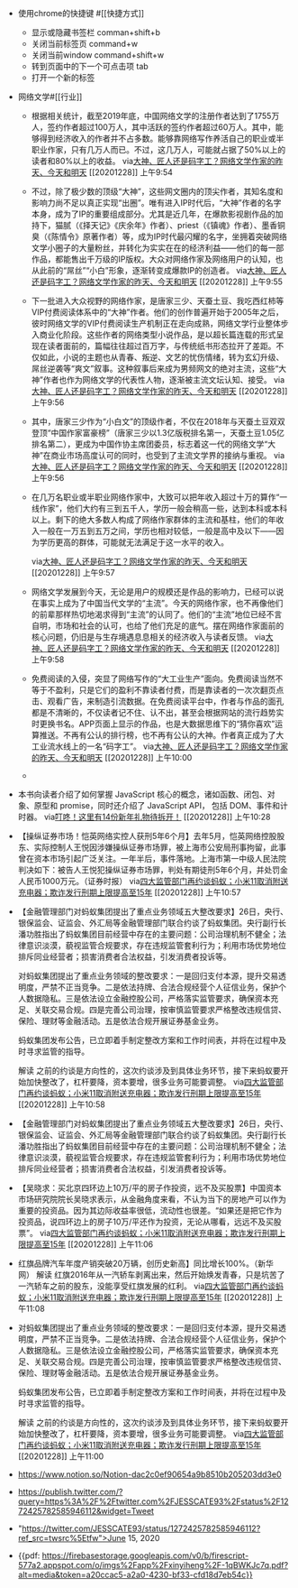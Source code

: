 - 使用chrome的快捷键  #[[快捷方式]]
    - 显示或隐藏书签栏 comman+shift+b
    - 关闭当前标签页  command+w
    - 关闭当前window  command+shift+w
    - 转到页面中的下一个可点击项  tab
    - 打开一个新的标签 
- 网络文学#[[行业]]
    - 根据相关统计，截至2019年底，中国网络文学的注册作者达到了1755万人，签约作者超过100万人，其中活跃的签约作者超过60万人。其中，能够得到经济收入的作者并不占多数。能够靠网络写作养活自己的职业或半职业作家，只有几万人而已。不过，这几万人，可能就占据了50%以上的读者和80%以上的收益。
      via[大神、匠人还是码字工？网络文学作家的昨天、今天和明天](https://mp.weixin.qq.com/s?__biz=MjM5NTUxOTc4Mw==&mid=2650510039&idx=2&sn=f1517d8dcdf8e109c0a3f9189c92a478&chksm=bef87e9f898ff7895cdf36035ae99dbd8d67f03b288ece2962217ef99f06ae97a7e61d523e8c)
      [[20201228]] 上午9:54
    - 不过，除了极少数的顶级“大神”，这些网文圈内的顶尖作者，其知名度和影响力尚不足以真正实现“出圈”。唯有进入IP时代后，“大神”作者的名字本身，成为了IP的重要组成部分。尤其是近几年，在爆款影视剧作品的加持下，猫腻（《择天记》《庆余年》作者）、priest（《镇魂》作者）、墨香铜臭（《陈情令》原著作者）等，成为IP时代最闪耀的名字，坐拥着突破网络文学小圈子的大量粉丝，并转化为实实在在的经济利益——他们的每一部作品，都能售出千万级的IP版权。大众对网络作家及网络用户的认知，也从此前的“屌丝”“小白”形象，逐渐转变成爆款IP的创造者。
      via[大神、匠人还是码字工？网络文学作家的昨天、今天和明天](https://mp.weixin.qq.com/s?__biz=MjM5NTUxOTc4Mw==&mid=2650510039&idx=2&sn=f1517d8dcdf8e109c0a3f9189c92a478&chksm=bef87e9f898ff7895cdf36035ae99dbd8d67f03b288ece2962217ef99f06ae97a7e61d523e8c)
      [[20201228]] 上午9:55
    - 下一批进入大众视野的网络作家，是唐家三少、天蚕土豆、我吃西红柿等VIP付费阅读体系中的“大神”作者。他们的创作普遍开始于2005年之后，彼时网络文学的VIP付费阅读生产机制正在走向成熟，网络文学行业整体步入商业化阶段。这些作者的网络类型小说作品，是以超长篇连载的形式呈现在读者面前的，篇幅往往超过百万字，与传统纸书形态拉开了差距。不仅如此，小说的主题也从青春、叛逆、文艺的忧伤情绪，转为玄幻升级、屌丝逆袭等“爽文”叙事。这种叙事后来成为男频网文的绝对主流，这些“大神”作者也作为网络文学的代表性人物，逐渐被主流文坛认知、接受。
      via[大神、匠人还是码字工？网络文学作家的昨天、今天和明天](https://mp.weixin.qq.com/s?__biz=MjM5NTUxOTc4Mw==&mid=2650510039&idx=2&sn=f1517d8dcdf8e109c0a3f9189c92a478&chksm=bef87e9f898ff7895cdf36035ae99dbd8d67f03b288ece2962217ef99f06ae97a7e61d523e8c)
      [[20201228]] 上午9:56
    - 其中，唐家三少作为“小白文”的顶级作者，不仅在2018年与天蚕土豆双双登顶“中国作家富豪榜”（唐家三少以1.3亿版税排名第一，天蚕土豆1.05亿排名第二），更成为中国作协主席团委员，标志着这一代的网络文学“大神”在商业市场高度认可的同时，也受到了主流文学界的接纳与重视。
      via[大神、匠人还是码字工？网络文学作家的昨天、今天和明天](https://mp.weixin.qq.com/s?__biz=MjM5NTUxOTc4Mw==&mid=2650510039&idx=2&sn=f1517d8dcdf8e109c0a3f9189c92a478&chksm=bef87e9f898ff7895cdf36035ae99dbd8d67f03b288ece2962217ef99f06ae97a7e61d523e8c)
      [[20201228]] 上午9:56
    - 在几万名职业或半职业网络作家中，大致可以把年收入超过十万的算作“一线作家”，他们大约有三到五千人，学历一般会稍高一些，达到本科或本科以上。剩下的绝大多数人构成了网络作家群体的主流和基柱，他们的年收入一般在一万五到五万之间，学历也相对较低，一般是高中及以下——因为学历更高的群体，可能就无法满足于这一水平的收入。
      
      via[大神、匠人还是码字工？网络文学作家的昨天、今天和明天](https://mp.weixin.qq.com/s?__biz=MjM5NTUxOTc4Mw==&mid=2650510039&idx=2&sn=f1517d8dcdf8e109c0a3f9189c92a478&chksm=bef87e9f898ff7895cdf36035ae99dbd8d67f03b288ece2962217ef99f06ae97a7e61d523e8c)
      [[20201228]] 上午9:57
    - 网络文学发展到今天，无论是用户的规模还是作品的影响力，已经可以说在事实上成为了中国当代文学的“主流”。今天的网络作家，也不再像他们的前辈那样热切地渴求得到“主流”的认同了。他们的“主流”地位已经不言自明，市场和社会的认可，也给了他们充足的底气。摆在网络作家面前的核心问题，仍旧是与生存境遇息息相关的经济收入与读者反馈。
      via[大神、匠人还是码字工？网络文学作家的昨天、今天和明天](https://mp.weixin.qq.com/s?__biz=MjM5NTUxOTc4Mw==&mid=2650510039&idx=2&sn=f1517d8dcdf8e109c0a3f9189c92a478&chksm=bef87e9f898ff7895cdf36035ae99dbd8d67f03b288ece2962217ef99f06ae97a7e61d523e8c)
      [[20201228]] 上午9:58
    - 免费阅读的入侵，突显了网络写作的“大工业生产”面向。免费阅读当然不等于不盈利，只是它们的盈利不靠读者付费，而是靠读者的一次次翻页点击、观看广告，来制造引流数据。在免费阅读平台中，作者与作品的面孔都是不清晰的，不仅读者记不住、认不出，甚至会根据网站的流行趋势实时更换书名。APP页面上显示的作品，也是大数据思维下的“猜你喜欢”运算推送。不再有公认的排行榜，也不再有公认的大神。作者真正成为了大工业流水线上的一名“码字工”。
      via[大神、匠人还是码字工？网络文学作家的昨天、今天和明天](https://mp.weixin.qq.com/s?__biz=MjM5NTUxOTc4Mw==&mid=2650510039&idx=2&sn=f1517d8dcdf8e109c0a3f9189c92a478&chksm=bef87e9f898ff7895cdf36035ae99dbd8d67f03b288ece2962217ef99f06ae97a7e61d523e8c)
      [[20201228]] 上午10:00
    - 
- 本书向读者介绍了如何掌握 JavaScript 核心的概念，诸如函数、闭包、对象、原型和 promise，同时还介绍了 JavaScript API， 包括 DOM、事件和计时器。
  via[叮咚！这里有14份新年礼物待拆开！](https://mp.weixin.qq.com/s?__biz=MzA3NTIzMzIxNQ==&mid=2652815064&idx=1&sn=561fbc02eaddf2aa25ad3400e4cddbb4&chksm=8499bc08b3ee351e21060a7262fe388b458ff450edef7c2c4c65b76a25823675b95e38fe2f18)
  [[20201228]] 上午10:28
- 【操纵证券市场！恺英网络实控人获刑5年6个月】去年5月，恺英网络控股股东、实际控制人王悦因涉嫌操纵证券市场罪，被上海市公安局刑事拘留，此事曾在资本市场引起广泛关注。一年半后，事件落地。上海市第一中级人民法院判决如下：被告人王悦犯操纵证券市场罪，判处有期徒刑5年6个月，并处罚金人民币1000万元。（证券时报）
  via[四大监管部门再约谈蚂蚁；小米11取消附送充电器；欺诈发行刑期上限提高至15年](https://mp.weixin.qq.com/s?__biz=MTA3NDI5ODU0MQ==&mid=2655860435&idx=1&sn=970086f83509f317c157621c8abd2e2f&chksm=738e1f1144f9960700e2ce9731633e318bfae68c53e5e9e4912b038a0fdabad978b48b0c2936)
  [[20201228]] 上午10:57
- 【金融管理部门对蚂蚁集团提出了重点业务领域五大整改要求】26日，央行、银保监会、证监会、外汇局等金融管理部门联合约谈了蚂蚁集团。央行副行长潘功胜指出了蚂蚁集团目前经营中存在的主要问题：公司治理机制不健全；法律意识淡漠，藐视监管合规要求，存在违规监管套利行为；利用市场优势地位排斥同业经营者；损害消费者合法权益，引发消费者投诉等。
  
  对蚂蚁集团提出了重点业务领域的整改要求：一是回归支付本源，提升交易透明度，严禁不正当竞争。二是依法持牌、合法合规经营个人征信业务，保护个人数据隐私。三是依法设立金融控股公司，严格落实监管要求，确保资本充足、关联交易合规。四是完善公司治理，按审慎监管要求严格整改违规信贷、保险、理财等金融活动。五是依法合规开展证券基金业务。
  
  蚂蚁集团发布公告，已立即着手制定整改方案和工作时间表，并将在过程中及时寻求监管的指导。
  
   解读  之前的约谈是方向性的，这次约谈涉及到具体业务环节，接下来蚂蚁要开始加快整改了，杠杆要降，资本要增，很多业务可能要调整。
  via[四大监管部门再约谈蚂蚁；小米11取消附送充电器；欺诈发行刑期上限提高至15年](https://mp.weixin.qq.com/s?__biz=MTA3NDI5ODU0MQ==&mid=2655860435&idx=1&sn=970086f83509f317c157621c8abd2e2f&chksm=738e1f1144f9960700e2ce9731633e318bfae68c53e5e9e4912b038a0fdabad978b48b0c2936)
  [[20201228]] 上午10:58
- 【金融管理部门对蚂蚁集团提出了重点业务领域五大整改要求】26日，央行、银保监会、证监会、外汇局等金融管理部门联合约谈了蚂蚁集团。央行副行长潘功胜指出了蚂蚁集团目前经营中存在的主要问题：公司治理机制不健全；法律意识淡漠，藐视监管合规要求，存在违规监管套利行为；利用市场优势地位排斥同业经营者；损害消费者合法权益，引发消费者投诉等。
- 【吴晓求：买北京四环边上10万/平的房子作投资，远不及买股票】中国资本市场研究院院长吴晓求表示，从金融角度来看，不认为当下的房地产可以作为重要的投资品。因为其边际收益率很低，流动性也很差。“如果还是把它作为投资品，说四环边上的房子10万/平还作为投资，无论从哪看，远远不及买股票”。
  via[四大监管部门再约谈蚂蚁；小米11取消附送充电器；欺诈发行刑期上限提高至15年](https://mp.weixin.qq.com/s?__biz=MTA3NDI5ODU0MQ==&mid=2655860435&idx=1&sn=970086f83509f317c157621c8abd2e2f&chksm=738e1f1144f9960700e2ce9731633e318bfae68c53e5e9e4912b038a0fdabad978b48b0c2936)
  [[20201228]] 上午11:06
- 红旗品牌汽车年度产销突破20万辆，创历史新高】同比增长100%。（新华网）
   解读  红旗2016年从一汽轿车剥离出来，然后开始焕发青春，只是坑苦了一汽轿车之前的股东，没能享受红旗发展的红利。
  via[四大监管部门再约谈蚂蚁；小米11取消附送充电器；欺诈发行刑期上限提高至15年](https://mp.weixin.qq.com/s?__biz=MTA3NDI5ODU0MQ==&mid=2655860435&idx=1&sn=970086f83509f317c157621c8abd2e2f&chksm=738e1f1144f9960700e2ce9731633e318bfae68c53e5e9e4912b038a0fdabad978b48b0c2936)
  [[20201228]] 上午11:08
- 对蚂蚁集团提出了重点业务领域的整改要求：一是回归支付本源，提升交易透明度，严禁不正当竞争。二是依法持牌、合法合规经营个人征信业务，保护个人数据隐私。三是依法设立金融控股公司，严格落实监管要求，确保资本充足、关联交易合规。四是完善公司治理，按审慎监管要求严格整改违规信贷、保险、理财等金融活动。五是依法合规开展证券基金业务。
  
  蚂蚁集团发布公告，已立即着手制定整改方案和工作时间表，并将在过程中及时寻求监管的指导。
  
   解读  之前的约谈是方向性的，这次约谈涉及到具体业务环节，接下来蚂蚁要开始加快整改了，杠杆要降，资本要增，很多业务可能要调整。
  via[四大监管部门再约谈蚂蚁；小米11取消附送充电器；欺诈发行刑期上限提高至15年](https://mp.weixin.qq.com/s?__biz=MTA3NDI5ODU0MQ==&mid=2655860435&idx=1&sn=970086f83509f317c157621c8abd2e2f&chksm=738e1f1144f9960700e2ce9731633e318bfae68c53e5e9e4912b038a0fdabad978b48b0c2936)
  [[20201228]] 上午11:00
- https://www.notion.so/Notion-dac2c0ef90654a9b8510b205203dd3e0
- https://publish.twitter.com/?query=https%3A%2F%2Ftwitter.com%2FJESSCATE93%2Fstatus%2F1272425782585946112&widget=Tweet
- "https://twitter.com/JESSCATE93/status/1272425782585946112?ref_src=twsrc%5Etfw">June 15, 2020</a></blockquote> <script async src="https://platform.twitter.com/widgets.js" charset="utf-8"></script>
- {{pdf: https://firebasestorage.googleapis.com/v0/b/firescript-577a2.appspot.com/o/imgs%2Fapp%2Fxinyiheng%2F-1qBWKJc7q.pdf?alt=media&token=a20ccac5-a2a0-4230-bf33-cfd18d7eb54c}}
